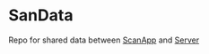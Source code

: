 # SanData
Repo for shared data between [ScanApp](https://github.com/JanSteffes/scan_app) and [Server](https://github.com/JanSteffes/ScanServer) 


